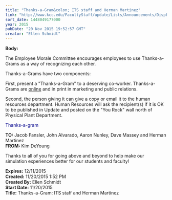 ```yaml
---
title: "​Thanks-a-Gram&colon; ITS staff and Herman Martinez"
link: "http://www.kcc.edu/FacultyStaff/update/Lists/Announcements/DispForm.aspx?ID=2091"
sort_date: 1448049177000
year: 2015
pubDate: "20 Nov 2015 19:52:57 GMT"
creator: "Ellen Schmidt"
---
```


<div><b>Body:</b> <div class="ExternalClass81D76A70C2364C7CA3364417F500FDF6"><p>The Employee Morale Committee encourages employees to use Thanks-a-Grams as a way of recognizing each other. </p>
<p>Thanks-a-Grams have two components:</p>
<p>First, present a &quot;Thanks-a-Gram&quot; to a deserving co-worker. Thanks-a-Grams are <a href="/FacultyStaff/documents/thanksagram.pdf">online</a> and in print in marketing and public relations.</p>
<p>Second, the person giving it can give a copy or email it to the human resources department. Human Resources will ask the recipient(s) if it is OK to be published in Update and posted on the &quot;You Rock&quot; wall north of Physical Plant Department.</p>
<p><span style="color:darkblue">Thanks-a-gram</span></p>
<p><span style="color:darkblue"></span><strong>TO:</strong> Jacob Fansler, John Alvarado, Aaron Nunley, Dave Massey and Herman Martinez<br /><strong>FROM:</strong> Kim DeYoung</p>
<p>Thanks to all of you for going above and beyond to help make our simulation experiences better for our students and faculty!</p></div></div>
<div><b>Expires:</b> 12/11/2015</div>
<div><b>Created:</b> 11/20/2015 1:52 PM</div>
<div><b>Created By:</b> Ellen Schmidt</div>
<div><b>Start Date:</b> 11/20/2015</div>
<div><b>Title:</b> ​Thanks-a-Gram: ITS staff and Herman Martinez</div>
